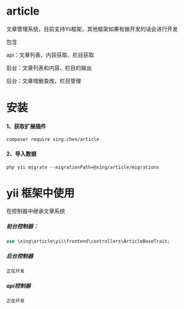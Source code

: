 # article
文章管理系统，目前支持Yii框架，其他框架如果有做开发的话会进行开发

包含

api：文章列表、内容获取、栏目获取

前台：文章列表和内容、栏目的输出

后台：文章增删查改，栏目管理

# 安装
#### 1、获取扩展插件
```
composer require xing.chen/article
```

#### 2、导入数据
```
php yii migrate --migrationPath=@xing/article/migrations
```

# yii 框架中使用
在控制器中继承文章系统
##### 前台控制器：
```php
use \xing\article\yii\frontend\controllers\ArticleBaseTrait;
```
##### 后台控制器
```php
正在开发
```
##### api控制器
```php
正在开发
```